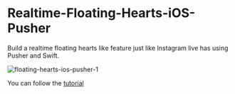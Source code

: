 # Realtime-Floating-Hearts-iOS-Pusher
Build a realtime floating hearts like feature just like Instagram live has using Pusher and Swift.

![floating-hearts-ios-pusher-1](https://user-images.githubusercontent.com/807318/28499676-26d21b58-6fb3-11e7-96f6-a7c7d19eea77.gif)

You can follow the [tutorial](tutorial.md)
